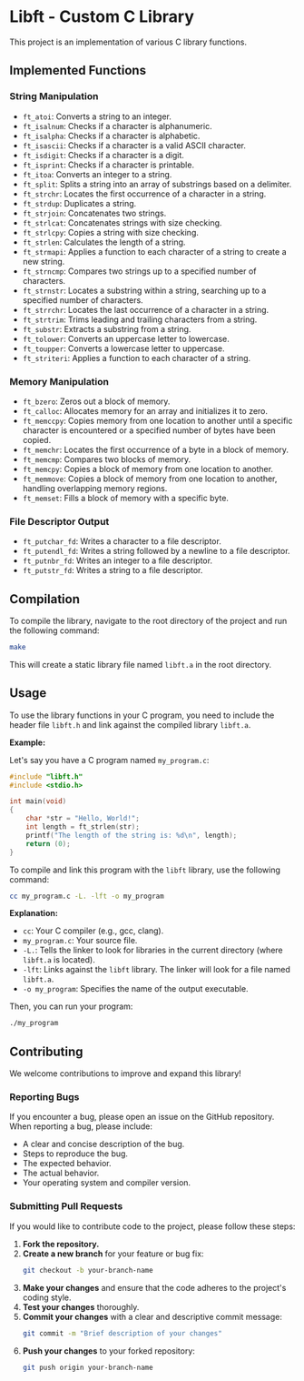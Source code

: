 # Libft - Custom C Library

This project is an implementation of various C library functions.

## Implemented Functions

### String Manipulation
- `ft_atoi`: Converts a string to an integer.
- `ft_isalnum`: Checks if a character is alphanumeric.
- `ft_isalpha`: Checks if a character is alphabetic.
- `ft_isascii`: Checks if a character is a valid ASCII character.
- `ft_isdigit`: Checks if a character is a digit.
- `ft_isprint`: Checks if a character is printable.
- `ft_itoa`: Converts an integer to a string.
- `ft_split`: Splits a string into an array of substrings based on a delimiter.
- `ft_strchr`: Locates the first occurrence of a character in a string.
- `ft_strdup`: Duplicates a string.
- `ft_strjoin`: Concatenates two strings.
- `ft_strlcat`: Concatenates strings with size checking.
- `ft_strlcpy`: Copies a string with size checking.
- `ft_strlen`: Calculates the length of a string.
- `ft_strmapi`: Applies a function to each character of a string to create a new string.
- `ft_strncmp`: Compares two strings up to a specified number of characters.
- `ft_strnstr`: Locates a substring within a string, searching up to a specified number of characters.
- `ft_strrchr`: Locates the last occurrence of a character in a string.
- `ft_strtrim`: Trims leading and trailing characters from a string.
- `ft_substr`: Extracts a substring from a string.
- `ft_tolower`: Converts an uppercase letter to lowercase.
- `ft_toupper`: Converts a lowercase letter to uppercase.
- `ft_striteri`: Applies a function to each character of a string.

### Memory Manipulation
- `ft_bzero`: Zeros out a block of memory.
- `ft_calloc`: Allocates memory for an array and initializes it to zero.
- `ft_memccpy`: Copies memory from one location to another until a specific character is encountered or a specified number of bytes have been copied.
- `ft_memchr`: Locates the first occurrence of a byte in a block of memory.
- `ft_memcmp`: Compares two blocks of memory.
- `ft_memcpy`: Copies a block of memory from one location to another.
- `ft_memmove`: Copies a block of memory from one location to another, handling overlapping memory regions.
- `ft_memset`: Fills a block of memory with a specific byte.

### File Descriptor Output
- `ft_putchar_fd`: Writes a character to a file descriptor.
- `ft_putendl_fd`: Writes a string followed by a newline to a file descriptor.
- `ft_putnbr_fd`: Writes an integer to a file descriptor.
- `ft_putstr_fd`: Writes a string to a file descriptor.

## Compilation

To compile the library, navigate to the root directory of the project and run the following command:

```bash
make
```

This will create a static library file named `libft.a` in the root directory.

## Usage

To use the library functions in your C program, you need to include the header file `libft.h` and link against the compiled library `libft.a`.

**Example:**

Let's say you have a C program named `my_program.c`:

```c
#include "libft.h"
#include <stdio.h>

int main(void)
{
    char *str = "Hello, World!";
    int length = ft_strlen(str);
    printf("The length of the string is: %d\n", length);
    return (0);
}
```

To compile and link this program with the `libft` library, use the following command:

```bash
cc my_program.c -L. -lft -o my_program
```

**Explanation:**

- `cc`: Your C compiler (e.g., gcc, clang).
- `my_program.c`: Your source file.
- `-L.`: Tells the linker to look for libraries in the current directory (where `libft.a` is located).
- `-lft`: Links against the `libft` library. The linker will look for a file named `libft.a`.
- `-o my_program`: Specifies the name of the output executable.

Then, you can run your program:

```bash
./my_program
```

## Contributing

We welcome contributions to improve and expand this library!

### Reporting Bugs

If you encounter a bug, please open an issue on the GitHub repository. When reporting a bug, please include:

- A clear and concise description of the bug.
- Steps to reproduce the bug.
- The expected behavior.
- The actual behavior.
- Your operating system and compiler version.

### Submitting Pull Requests

If you would like to contribute code to the project, please follow these steps:

1. **Fork the repository.**
2. **Create a new branch** for your feature or bug fix:
   ```bash
   git checkout -b your-branch-name
   ```
3. **Make your changes** and ensure that the code adheres to the project's coding style.
4. **Test your changes** thoroughly.
5. **Commit your changes** with a clear and descriptive commit message:
   ```bash
   git commit -m "Brief description of your changes"
   ```
6. **Push your changes** to your forked repository:
   ```bash
   git push origin your-branch-name
   ```